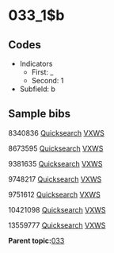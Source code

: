 # 033\_1$b

## Codes

-   Indicators
    -   First: \_
    -   Second: 1
-   Subfield: b

## Sample bibs

8340836 [Quicksearch](https://search.library.yale.edu/catalog/8340836) [VXWS](http://prodorbis.library.yale.edu:7014/vxws/GetHoldingsService?bibId=8340836)

8673595 [Quicksearch](https://search.library.yale.edu/catalog/8673595) [VXWS](http://prodorbis.library.yale.edu:7014/vxws/GetHoldingsService?bibId=8673595)

9381635 [Quicksearch](https://search.library.yale.edu/catalog/9381635) [VXWS](http://prodorbis.library.yale.edu:7014/vxws/GetHoldingsService?bibId=9381635)

9748217 [Quicksearch](https://search.library.yale.edu/catalog/9748217) [VXWS](http://prodorbis.library.yale.edu:7014/vxws/GetHoldingsService?bibId=9748217)

9751612 [Quicksearch](https://search.library.yale.edu/catalog/9751612) [VXWS](http://prodorbis.library.yale.edu:7014/vxws/GetHoldingsService?bibId=9751612)

10421098 [Quicksearch](https://search.library.yale.edu/catalog/10421098) [VXWS](http://prodorbis.library.yale.edu:7014/vxws/GetHoldingsService?bibId=10421098)

13559777 [Quicksearch](https://search.library.yale.edu/catalog/13559777) [VXWS](http://prodorbis.library.yale.edu:7014/vxws/GetHoldingsService?bibId=13559777)

**Parent topic:**[033](../../tags/033/033.md)

